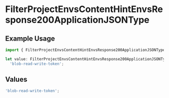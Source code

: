 # FilterProjectEnvsContentHintEnvsResponse200ApplicationJSONType

## Example Usage

```typescript
import { FilterProjectEnvsContentHintEnvsResponse200ApplicationJSONType } from '@vercel/client/models/operations';

let value: FilterProjectEnvsContentHintEnvsResponse200ApplicationJSONType =
  'blob-read-write-token';
```

## Values

```typescript
'blob-read-write-token';
```
